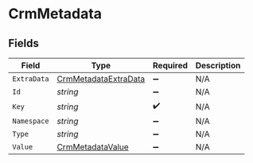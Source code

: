 # CrmMetadata


## Fields

| Field                                                                   | Type                                                                    | Required                                                                | Description                                                             |
| ----------------------------------------------------------------------- | ----------------------------------------------------------------------- | ----------------------------------------------------------------------- | ----------------------------------------------------------------------- |
| `ExtraData`                                                             | [CrmMetadataExtraData](../../Models/Components/CrmMetadataExtraData.md) | :heavy_minus_sign:                                                      | N/A                                                                     |
| `Id`                                                                    | *string*                                                                | :heavy_minus_sign:                                                      | N/A                                                                     |
| `Key`                                                                   | *string*                                                                | :heavy_check_mark:                                                      | N/A                                                                     |
| `Namespace`                                                             | *string*                                                                | :heavy_minus_sign:                                                      | N/A                                                                     |
| `Type`                                                                  | *string*                                                                | :heavy_minus_sign:                                                      | N/A                                                                     |
| `Value`                                                                 | [CrmMetadataValue](../../Models/Components/CrmMetadataValue.md)         | :heavy_minus_sign:                                                      | N/A                                                                     |